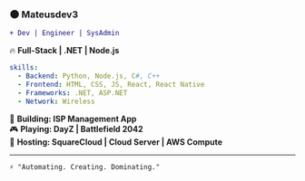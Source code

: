 ### 🌑 **Mateusdev3**  
```diff
+ Dev | Engineer | SysAdmin
```

🔥 **Full-Stack | .NET | Node.js**

```yaml
skills:
  - Backend: Python, Node.js, C#, C++
  - Frontend: HTML, CSS, JS, React, React Native
  - Frameworks: .NET, ASP.NET
  - Network: Wireless
```

📡 **Building: ISP Management App**  
🎮 **Playing: DayZ | Battlefield 2042**  
🚀 **Hosting: SquareCloud | Cloud Server | AWS Compute**  

---
```diff
⚡ "Automating. Creating. Dominating."
```
